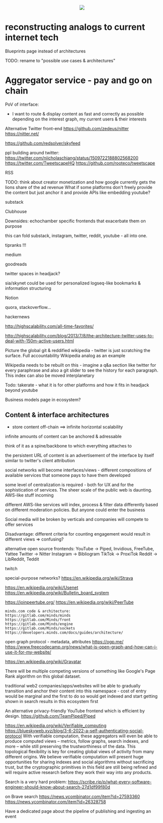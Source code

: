 <div style="text-align: center;">
    <img src="https://png.pngitem.com/pimgs/s/207-2073499_translate-platform-from-english-to-spanish-work-in.png">
</div>


# reconstructing analogs to current internet tech

Blueprints page instead of architectures

TODO: rename to "possible use cases & architectures"


# Aggregator service - pay and go on chain


PoV of interface:
- I want to route & display content as fast and correctly as possible depending on the interest graph, my current users & their interests





Alternative Twitter front-end
https://github.com/zedeus/nitter
https://nitter.net/


https://github.com/redsolver/skyfeed


ppl building around twitter:
https://twitter.com/niicholaschiang/status/1509722188802568200
https://twitter.com/TweetscapeHQ
https://github.com/rooteco/tweetscape


RSS

TODO: think about creator monetization and how google currently gets the lions share of the ad revenue
What if some platforms don't freely provide the content but just anchor it and provide APIs like embedding youtube?


substack

Clubhouse

Downsides: echochamber specific frontends that exacerbate them on purpose


this can fold substack, instagram, twitter, reddit, youtube - all into one.

tipranks !!!

medium

goodreads

twitter spaces in headjack?

sia/skynet could be used for personalized logseq-like bookmarks & information structuring

Notion

quora, stackoverflow...

hackernews

http://highscalability.com/all-time-favorites/

http://highscalability.com/blog/2013/7/8/the-architecture-twitter-uses-to-deal-with-150m-active-users.html


Picture the global git & reddified wikipedia - twitter is just scratching the surface. Full accountability
Wikipedia analog as an example

Wikipedia needs to be rebuilt on this - imagine a q&a section like twitter for every paraphrase and also a git slider to see the history for each paragraph. This index can also be moved interplanetary


Todo: takerate - what it is for other platforms and how it fits in headjack beyond youtube

Business models page in ecosystem?




## Content & interface architectures

- store content off-chain ==> infinite horizontal scalability

infinite amounts of content can be anchored & adressable

think of it as a spine/backbone to which everything attaches to


the persistent URL of content is an advertisement of the interface by itself
similar to twitter's client attribution



social networks will become interfaces/views - different compositions of available services that someone pays to have them developed

some level of centralization is required - both for UX and for the sophistication of services. The sheer scale of the public web is daunting.
AWS-like stuff incoming

different AWS-like services will index, process & filter data differently based on different moderation policies. But anyone could enter the business

Social media will be broken by verticals and companies will compete to offer services


Disadvantage: different criteria for counting engagement would result in different views => confusing?



alternative open source frontends:
YouTube → Piped, Invidious, FreeTube, Yattee
Twitter → Nitter
Instagram → Bibliogram
TikTok → ProxiTok
Reddit → LibReddit, Teddit

twitch

special-purpose networks?
https://en.wikipedia.org/wiki/Strava


https://en.wikipedia.org/wiki/Usenet
https://en.wikipedia.org/wiki/Bulletin_board_system



https://joinpeertube.org/
https://en.wikipedia.org/wiki/PeerTube


    minds.com code & architecture:
    https://gitlab.com/minds/minds
    https://gitlab.com/Minds/front
    https://gitlab.com/Minds/engine
    https://gitlab.com/Minds/sockets
    https://developers.minds.com/docs/guides/architecture/


open graph protocol - metadata, attributes
https://ogp.me/
https://www.freecodecamp.org/news/what-is-open-graph-and-how-can-i-use-it-for-my-website/

https://en.wikipedia.org/wiki/Gravatar

There will be multiple competing versions of something like Google's Page Rank algorithm on this global dataset.


traditional web2 companies/apps/websites will be able to gradually transition and anchor their content into this namespace - cost of entry would be marginal and the first to do so would get indexed and start getting shown in search results in this ecosystem first

An alternative privacy-friendly YouTube frontend which is efficient by design.
https://github.com/TeamPiped/Piped



https://en.wikipedia.org/wiki/Verifiable_computing
https://blueskyweb.xyz/blog/3-6-2022-a-self-authenticating-social-protocol
    With verifiable computation, these aggregators will even be able to produce computed views – metrics, follow graphs, search indexes, and more – while still preserving the trustworthiness of the data. This topological flexibility is key for creating global views of activity from many different origins.
    We believe verifiable computation will present huge opportunities for sharing indexes and social algorithms without sacrificing trust, but the cryptographic primitives in this field are still being refined and will require active research before they work their way into any products.


Search is a very hard problem:
https://scribe.rip/p/what-every-software-engineer-should-know-about-search-27d1df99f80d

on Brave search
https://news.ycombinator.com/item?id=27593360
https://news.ycombinator.com/item?id=26328758



Have a dedicated page about the pipeline of publishing and ingesting an event

